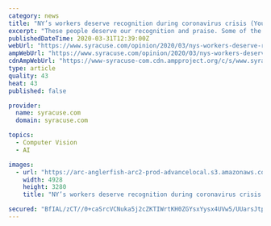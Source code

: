 ```yaml
---
category: news
title: "NY’s workers deserve recognition during coronavirus crisis (Your letters)"
excerpt: "These people deserve our recognition and praise. Some of the different workers we should thank are ... at every level of government to make sure they encounter as little risk as possible given the challenging crisis we face. They are making huge sacrifices every day. Some are literally putting their lives on the line, and they all deserve ..."
publishedDateTime: 2020-03-31T12:39:00Z
webUrl: "https://www.syracuse.com/opinion/2020/03/nys-workers-deserve-recognition-during-coronavirus-crisis-your-letters.html"
ampWebUrl: "https://www.syracuse.com/opinion/2020/03/nys-workers-deserve-recognition-during-coronavirus-crisis-your-letters.html?outputType=amp"
cdnAmpWebUrl: "https://www-syracuse-com.cdn.ampproject.org/c/s/www.syracuse.com/opinion/2020/03/nys-workers-deserve-recognition-during-coronavirus-crisis-your-letters.html?outputType=amp"
type: article
quality: 43
heat: 43
published: false

provider:
  name: syracuse.com
  domain: syracuse.com

topics:
  - Computer Vision
  - AI

images:
  - url: "https://arc-anglerfish-arc2-prod-advancelocal.s3.amazonaws.com/public/BLWIWJ24OFBSDGSCVFHZHZMQ7Y.JPG"
    width: 4928
    height: 3280
    title: "NY’s workers deserve recognition during coronavirus crisis (Your letters)"

secured: "BfIAL/zCT//0+caSrcVCNuka5j2cZKTIWrtKH0ZGYsxYysx4UVw5/UUarsJtp2sAarmvcUgBYqSfqH+eJdCY98DCyxCa5AfsRi/4q4ZirOt9EZ5o4yHARR97F65gYB8lUI/rK1u0ahng14ZHAlBbisbF1NmzNnduyxAh3QM2a4tLwd8FwqWaNXbzrwzOQivbMjkwl0WuQ+DGE1iF541746F+vgy7MsE4KFAbzKIUnnvu2TPBLqSOx9eq8IrvTwz124fk/Oghop149fmjZvq8QgMhGaPU3lbhQAsidbVgHoFARyioLbzQJ2YQ91EZfVr6;6Eo3dZpgJZZL+hk8Y9l6Hg=="
---
```


